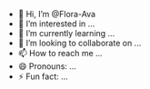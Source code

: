 - 👋 Hi, I’m @Flora-Ava
- 👀 I’m interested in ...
- 🌱 I’m currently learning ...
- 💞️ I’m looking to collaborate on ...
- 📫 How to reach me ...
- 😄 Pronouns: ...
- ⚡ Fun fact: ...

<!---
Flora-Ava/Flora-Ava is a ✨ special ✨ repository because its `README.md` (this file) appears on your GitHub profile.
You can click the Preview link to take a look at your changes.
--->
